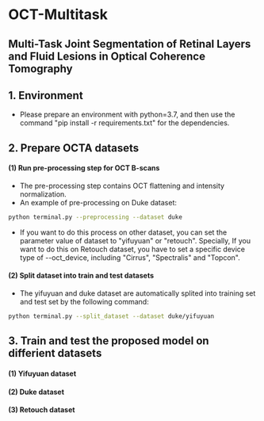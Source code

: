 # OCT-Multitask
## Multi-Task Joint Segmentation of Retinal Layers and Fluid Lesions in Optical Coherence Tomography ##
## 1. Environment
- Please prepare an environment with python=3.7, and then use the command "pip install -r requirements.txt" for the dependencies.
## 2. Prepare OCTA datasets 
#### (1) Run pre-processing step for OCT B-scans
- The pre-processing step contains OCT flattening and intensity normalization.
- An example of pre-processing on Duke dataset:
```bash
python terminal.py --preprocessing --dataset duke
```
- If you want to do this process on other dataset, you can set the parameter value of dataset to "yifuyuan" or "retouch". Specially, If you want to do this on Retouch dataset, you have to set a specific device type of --oct_device, including "Cirrus", "Spectralis" and "Topcon".
#### (2) Split dataset into train and test datasets 
- The yifuyuan and duke dataset are automatically splited into training set and test set by the following command:
```bash
python terminal.py --split_dataset --dataset duke/yifuyuan
```
## 3. Train and test the proposed model on differient datasets
#### (1) Yifuyuan dataset
#### (2) Duke dataset
#### (3) Retouch dataset
